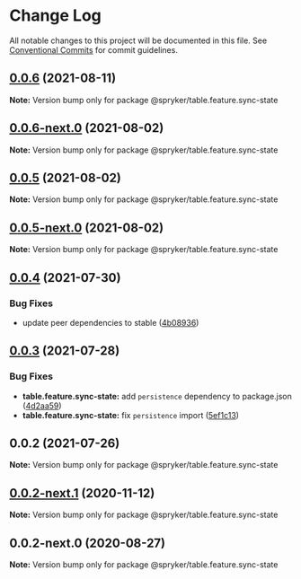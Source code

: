 # Change Log

All notable changes to this project will be documented in this file.
See [Conventional Commits](https://conventionalcommits.org) for commit guidelines.

## [0.0.6](https://github.com/spryker/ui-components/compare/@spryker/table.feature.sync-state@0.0.6-next.0...@spryker/table.feature.sync-state@0.0.6) (2021-08-11)

**Note:** Version bump only for package @spryker/table.feature.sync-state





## [0.0.6-next.0](https://github.com/spryker/ui-components/compare/@spryker/table.feature.sync-state@0.0.5...@spryker/table.feature.sync-state@0.0.6-next.0) (2021-08-02)

**Note:** Version bump only for package @spryker/table.feature.sync-state





## [0.0.5](https://github.com/spryker/ui-components/compare/@spryker/table.feature.sync-state@0.0.5-next.0...@spryker/table.feature.sync-state@0.0.5) (2021-08-02)

**Note:** Version bump only for package @spryker/table.feature.sync-state





## [0.0.5-next.0](https://github.com/spryker/ui-components/compare/@spryker/table.feature.sync-state@0.0.4...@spryker/table.feature.sync-state@0.0.5-next.0) (2021-08-02)

**Note:** Version bump only for package @spryker/table.feature.sync-state





## [0.0.4](https://github.com/spryker/ui-components/compare/@spryker/table.feature.sync-state@0.0.3...@spryker/table.feature.sync-state@0.0.4) (2021-07-30)


### Bug Fixes

* update peer dependencies to stable ([4b08936](https://github.com/spryker/ui-components/commit/4b0893691360cf4bd66935aed24873266c98c4e4))





## [0.0.3](https://github.com/spryker/ui-components/compare/@spryker/table.feature.sync-state@0.0.2...@spryker/table.feature.sync-state@0.0.3) (2021-07-28)


### Bug Fixes

* **table.feature.sync-state:** add `persistence` dependency to package.json ([4d2aa59](https://github.com/spryker/ui-components/commit/4d2aa59816b0d35292ae4d531619a95e08b487f2))
* **table.feature.sync-state:** fix `persistence` import ([5ef1c13](https://github.com/spryker/ui-components/commit/5ef1c1359546ee80f5ae9e1c3558dce252d01409))





## 0.0.2 (2021-07-26)

**Note:** Version bump only for package @spryker/table.feature.sync-state





## [0.0.2-next.1](https://github.com/spryker/ui-components/compare/@spryker/table.feature.sync-state@0.0.2-next.0...@spryker/table.feature.sync-state@0.0.2-next.1) (2020-11-12)

**Note:** Version bump only for package @spryker/table.feature.sync-state





## 0.0.2-next.0 (2020-08-27)

**Note:** Version bump only for package @spryker/table.feature.sync-state
